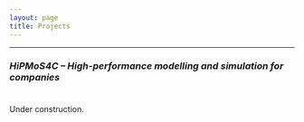 ```yaml
---
layout: page
title: Projects
---
```


---

### _HiPMoS4C – High-performance modelling and simulation for companies_

<p style="margin-bottom:1cm;"></p>

Under construction.
